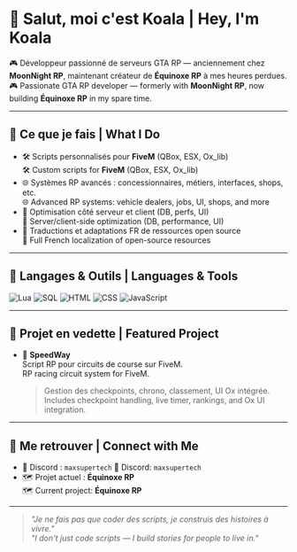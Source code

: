# 🐨 Salut, moi c'est Koala | Hey, I'm Koala

🎮 Développeur passionné de serveurs GTA RP — anciennement chez **MoonNight RP**, maintenant créateur de **Équinoxe RP** à mes heures perdues.  
🎮 Passionate GTA RP developer — formerly with **MoonNight RP**, now building **Équinoxe RP** in my spare time.

---

## 🚀 Ce que je fais | What I Do

- 🛠️ Scripts personnalisés pour **FiveM** (QBox, ESX, Ox_lib)  
  🛠️ Custom scripts for **FiveM** (QBox, ESX, Ox_lib)  
- 🌐 Systèmes RP avancés : concessionnaires, métiers, interfaces, shops, etc.  
  🌐 Advanced RP systems: vehicle dealers, jobs, UI, shops, and more  
- 🔌 Optimisation côté serveur et client (DB, perfs, UI)  
  🔌 Server/client-side optimization (DB, performance, UI)  
- 🔄 Traductions et adaptations FR de ressources open source  
  🔄 Full French localization of open-source resources

---

## 🧰 Langages & Outils | Languages & Tools

![Lua](https://img.shields.io/badge/Lua-000?style=flat&logo=lua)
![SQL](https://img.shields.io/badge/SQL-4479A1?style=flat&logo=postgresql&logoColor=white)
![HTML](https://img.shields.io/badge/HTML-E34F26?style=flat&logo=html5&logoColor=white)
![CSS](https://img.shields.io/badge/CSS-1572B6?style=flat&logo=css3&logoColor=white)
![JavaScript](https://img.shields.io/badge/JavaScript-F7DF1E?style=flat&logo=javascript&logoColor=black)

---

## 🔧 Projet en vedette | Featured Project

- 🏁 **SpeedWay**  
  Script RP pour circuits de course sur FiveM.  
  RP racing circuit system for FiveM.  
  > Gestion des checkpoints, chrono, classement, UI Ox intégrée.  
  > Includes checkpoint handling, live timer, rankings, and Ox UI integration.

---

## 🤝 Me retrouver | Connect with Me

- 💬 Discord : `maxsupertech` 
  💬 Discord: `maxsupertech` 
- 🗺️ Projet actuel : **Équinoxe RP**  
  🗺️ Current project: **Équinoxe RP**

---

> *"Je ne fais pas que coder des scripts, je construis des histoires à vivre."*  
> *"I don't just code scripts — I build stories for people to live in."*
